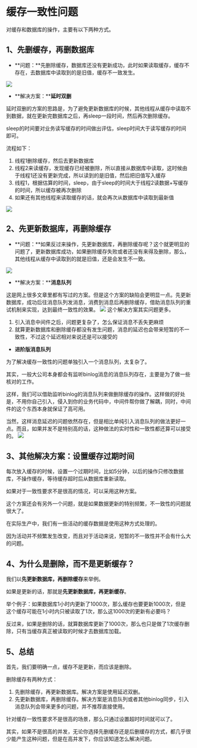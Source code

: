 # 缓存一致性问题

对缓存和数据库的操作，主要有以下两种方式。
## 1、先删缓存，再删数据库

- **问题：**先删除缓存，数据库还没有更新成功，此时如果读取缓存，缓存不存在，去数据库中读取到的是旧值，缓存不一致发生。

![](https://cdn.nlark.com/yuque/0/2021/webp/2548312/1614868597706-148ecfd5-bd81-439e-8764-84267a797459.webp#align=left&display=inline&height=231&margin=%5Bobject%20Object%5D&name=&originHeight=231&originWidth=681&size=0&status=done&style=none&width=681)

- **解决方案：****延时双删**

延时双删的方案的思路是，为了避免更新数据库的时候，其他线程从缓存中读取不到数据，就在更新完数据库之后，再sleep一段时间，然后再次删除缓存。


sleep的时间要对业务读写缓存的时间做出评估，sleep时间大于读写缓存的时间即可。


流程如下：

1. 线程1删除缓存，然后去更新数据库
1. 线程2来读缓存，发现缓存已经被删除，所以直接从数据库中读取，这时候由于线程1还没有更新完成，所以读到的是旧值，然后把旧值写入缓存
1. 线程1，根据估算的时间，sleep，由于sleep的时间大于线程2读数据+写缓存的时间，所以缓存被再次删除
1. 如果还有其他线程来读取缓存的话，就会再次从数据库中读取到最新值

![](https://cdn.nlark.com/yuque/0/2021/webp/2548312/1614868840559-32216caf-407e-4509-a743-4d9301609fca.webp#align=left&display=inline&height=231&margin=%5Bobject%20Object%5D&name=&originHeight=231&originWidth=951&size=0&status=done&style=none&width=951)
## 2、先更新数据库，再删除缓存

- **问题：**如果反过来操作，先更新数据库，再删除缓存呢？这个就更明显的问题了，更新数据库成功，如果删除缓存失败或者还没有来得及删除，那么，其他线程从缓存中读取到的就是旧值，还是会发生不一致。

![](https://cdn.nlark.com/yuque/0/2021/webp/2548312/1614868928155-d98c7b45-1781-4254-a9f7-1198ec1aaad2.webp#align=left&display=inline&height=141&margin=%5Bobject%20Object%5D&name=&originHeight=141&originWidth=701&size=0&status=done&style=none&width=701)

- **解决方案：****消息队列**

这是网上很多文章里都有写过的方案。但是这个方案的缺陷会更明显一点。先更新数据库，成功后往消息队列发消息，消费到消息后再删除缓存，借助消息队列的重试机制来实现，达到最终一致性的效果。
![](https://cdn.nlark.com/yuque/0/2021/webp/2548312/1614869049192-78e84dc7-d38a-46db-8d4a-fc456bcd9756.webp#align=left&display=inline&height=276&margin=%5Bobject%20Object%5D&name=&originHeight=276&originWidth=701&size=0&status=done&style=none&width=701)
这个解决方案其实问题更多。

1. 引入消息中间件之后，问题更复杂了，怎么保证消息不丢失更麻烦
1. 就算更新数据库和删除缓存都没有发生问题，消息的延迟也会带来短暂的不一致性，不过这个延迟相对来说还是可以接受的



- **进阶版消息队列**

为了解决缓存一致性的问题单独引入一个消息队列，太复杂了。


其实，一般大公司本身都会有监听binlog消息的消息队列存在，主要是为了做一些核对的工作。


这样，我们可以借助监听binlog的消息队列来做删除缓存的操作。这样做的好处是，不用你自己引入，侵入到你的业务代码中，中间件帮你做了解耦，同时，中间件的这个东西本身就保证了高可用。


当然，这样消息延迟的问题依然存在，但是相比单纯引入消息队列的做法更好一点。而且，如果并发不是特别高的话，这种做法的实时性和一致性都还算可以接受的。
![](https://cdn.nlark.com/yuque/0/2021/webp/2548312/1614869178388-8806b492-d87e-4e6f-add6-8adff5be2d36.webp#align=left&display=inline&height=276&margin=%5Bobject%20Object%5D&name=&originHeight=276&originWidth=701&size=0&status=done&style=none&width=701)
## 3、其他解决方案：设置缓存过期时间
每次放入缓存的时候，设置一个过期时间，比如5分钟，以后的操作只修改数据库，不操作缓存，等待缓存超时后从数据库重新读取。


如果对于一致性要求不是很高的情况，可以采用这种方案。


这个方案还会有另外一个问题，就是如果数据更新的特别频繁，不一致性的问题就很大了。


在实际生产中，我们有一些活动的缓存数据是使用这种方式处理的。


因为活动并不频繁发生改变，而且对于活动来说，短暂的不一致性并不会有什么大的问题。


## 4、为什么是删除，而不是更新缓存？
我们以**先更新数据库，再删除缓存**来举例。


如果是更新的话，那就是**先更新数据库，再更新缓存**。


举个例子：如果数据库1小时内更新了1000次，那么缓存也要更新1000次，但是这个缓存可能在1小时内只被读取了1次，那么这1000次的更新有必要吗？


反过来，如果是删除的话，就算数据库更新了1000次，那么也只是做了1次缓存删除，只有当缓存真正被读取的时候才去数据库加载。


## 5、总结
首先，我们要明确一点，缓存不是更新，而应该是删除。


删除缓存有两种方式：

1. 先删除缓存，再更新数据库。解决方案是使用延迟双删。
1. 先更新数据库，再删除缓存。解决方案是消息队列或者其他binlog同步，引入消息队列会带来更多的问题，并不推荐直接使用。



针对缓存一致性要求不是很高的场景，那么只通过设置超时时间就可以了。


其实，如果不是很高的并发，无论你选择先删缓存还是后删缓存的方式，都几乎很少能产生这种问题，但是在高并发下，你应该知道怎么解决问题。
